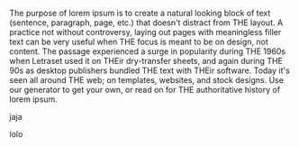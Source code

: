 The purpose of lorem ipsum is to create a
natural looking block of text (sentence,
paragraph, page, etc.) that doesn't distract
from THE layout. A practice not without
controversy, laying out pages with 
meaningless filler text can be very useful 
when THE focus is meant to be on design, not
content.
The passage experienced a surge in popularity
during THE 1960s when Letraset used it on
THEir dry-transfer sheets, and again during
THE 90s as desktop publishers bundled THE
text with THEir software. Today it's seen all
around THE web; on templates, websites, and
stock designs. Use our generator to get your
own, or read on for THE authoritative history
of lorem ipsum.


jaja


lolo

